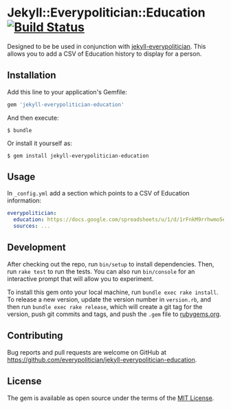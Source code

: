 # Jekyll::Everypolitician::Education [![Build Status](https://travis-ci.org/everypolitician/jekyll-everypolitician-education.svg?branch=master)](https://travis-ci.org/everypolitician/jekyll-everypolitician-education)

Designed to be be used in conjunction with [jekyll-everypolitician](https://github.com/everypolitician/jekyll-everypolitician). This allows you to add a CSV of Education history to display for a person.

## Installation

Add this line to your application's Gemfile:

```ruby
gem 'jekyll-everypolitician-education'
```

And then execute:

    $ bundle

Or install it yourself as:

    $ gem install jekyll-everypolitician-education

## Usage

In `_config.yml` add a section which points to a CSV of Education information:

```yaml
everypolitician:
  education: https://docs.google.com/spreadsheets/u/1/d/1rFnkM9rrhwmo5eTwhEPordgucf-iNACnzc6E78elkaM/export?format=csv&id=1rFnkM9rrhwmo5eTwhEPordgucf-iNACnzc6E78elkaM&gid=0
  sources: ...
```

## Development

After checking out the repo, run `bin/setup` to install dependencies. Then, run `rake test` to run the tests. You can also run `bin/console` for an interactive prompt that will allow you to experiment.

To install this gem onto your local machine, run `bundle exec rake install`. To release a new version, update the version number in `version.rb`, and then run `bundle exec rake release`, which will create a git tag for the version, push git commits and tags, and push the `.gem` file to [rubygems.org](https://rubygems.org).

## Contributing

Bug reports and pull requests are welcome on GitHub at https://github.com/everypolitician/jekyll-everypolitician-education.


## License

The gem is available as open source under the terms of the [MIT License](http://opensource.org/licenses/MIT).
